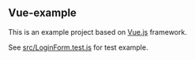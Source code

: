## Vue-example

This is an example project based on [Vue.js] framework.

See [src/LoginForm.test.js](src/LoginForm.test.js) for test example.

[Vue.js]: https://vuejs.org/
